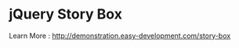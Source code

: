 jQuery Story Box
================


Learn More : http://demonstration.easy-development.com/story-box

